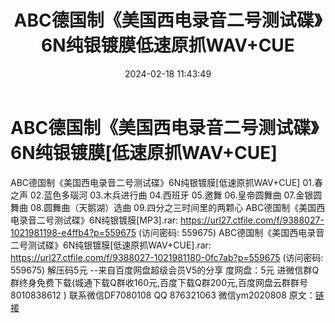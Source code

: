 ﻿---
title: ABC德国制《美国西电录音二号测试碟》6N纯银镀膜低速原抓WAV+CUE
date: 2024-02-18 11:43:49
categories: 新碟专辑、稀有等精品
tags: 纯音雅乐
---
# ABC德国制《美国西电录音二号测试碟》6N纯银镀膜[低速原抓WAV+CUE]

ABC德国制《美国西电录音二号测试碟》6N纯银镀膜[低速原抓WAV+CUE]
01.春之声
02.蓝色多瑙河
03.木兵进行曲
04.西班牙
05.邀舞
06.皇帝圆舞曲
07.金银圆舞曲
08.圆舞曲（天鹅湖）选曲
09.四分之三时间里的两颗心
ABC德国制《美国西电录音二号测试碟》6N纯银镀膜[MP3].rar: https://url27.ctfile.com/f/9388027-1021981198-e4ffb4?p=559675
(访问密码: 559675)
ABC德国制《美国西电录音二号测试碟》6N纯银镀膜[低速原抓WAV+CUE].rar: https://url27.ctfile.com/f/9388027-1021981180-0fc7ab?p=559675
(访问密码: 559675)
解压码5元
--来自百度网盘超级会员V5的分享
度网盘：5元
进微信群Q群终身免费下载(城通下载Q群收160元,百度下载Q群200元,百度网盘云群群号8010838612 )
联系微信DF7080108 QQ 876321063
微信ym2020808
原文：[链接](https://blog.sina.com.cn/s/blog_1647c7e76010314h8.html)